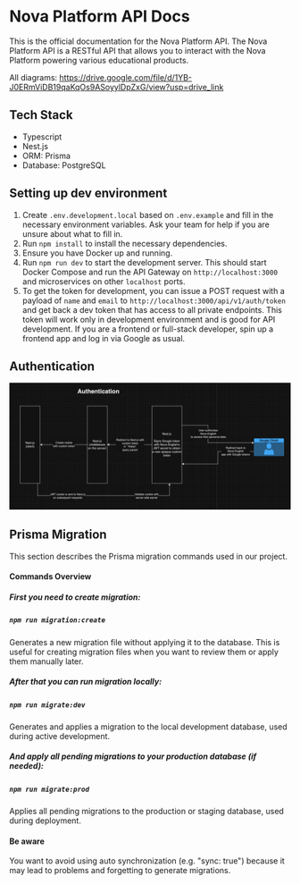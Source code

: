 # Nova Platform API Docs

This is the official documentation for the Nova Platform API. The Nova Platform API is a RESTful API that allows you to interact with the Nova Platform powering various educational products. 

All diagrams: https://drive.google.com/file/d/1YB-J0ERmViDB19qaKqOs9ASoyylDpZxG/view?usp=drive_link

## Tech Stack

- Typescript
- Nest.js
- ORM: Prisma
- Database: PostgreSQL

## Setting up dev environment

1. Create `.env.development.local` based on `.env.example` and fill in the necessary environment variables. Ask your team for help if you are unsure about what to fill in.
2. Run `npm install` to install the necessary dependencies.
3. Ensure you have Docker up and running.
4. Run `npm run dev` to start the development server. This should start Docker Compose and run the API Gateway on `http://localhost:3000` and microservices on other `localhost` ports.
5. To get the token for development, you can issue a POST request with a payload of `name` and `email` to `http://localhost:3000/api/v1/auth/token` and get back a dev token that has access to all private endpoints. This token will work only in development environment and is good for API development. If you are a frontend or full-stack developer, spin up a frontend app and log in via Google as usual.

## Authentication

![Authentication with Next.js and Nest.js](documentation/auth.png)

## Prisma Migration

This section describes the Prisma migration commands used in our project.

#### Commands Overview

##### First you need to create migration:

##### `npm run migration:create`
Generates a new migration file without applying it to the database. This is useful for creating migration files when you want to review them or apply them manually later.

##### After that you can run migration locally:

##### `npm run migrate:dev`
Generates and applies a migration to the local development database, used during active development.

##### And apply all pending migrations to your production database (if needed):

##### `npm run migrate:prod`
Applies all pending migrations to the production or staging database, used during deployment.

#### Be aware
You want to avoid using auto synchronization (e.g. "sync: true") because it may lead to problems and forgetting to generate migrations.